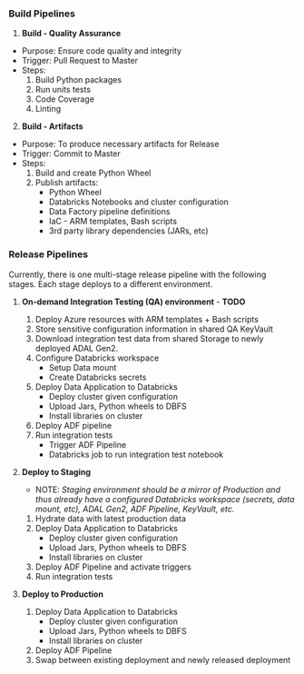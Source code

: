### Build Pipelines

1. **Build - Quality Assurance**
  - Purpose: Ensure code quality and integrity
  - Trigger: Pull Request to Master
  - Steps:
     1. Build Python packages
     2. Run units tests 
     3. Code Coverage
     4. Linting
2. **Build - Artifacts**
  - Purpose: To produce necessary artifacts for Release
  - Trigger: Commit to Master
  - Steps:
     1. Build and create Python Wheel
     2. Publish artifacts:
        - Python Wheel
        - Databricks Notebooks and cluster configuration
        - Data Factory pipeline definitions
        - IaC - ARM templates, Bash scripts
        - 3rd party library dependencies (JARs, etc)
  
### Release Pipelines

Currently, there is one multi-stage release pipeline with the following stages. Each stage deploys to a different environment.
  
1. **On-demand Integration Testing (QA) environment** - **TODO**
   1. Deploy Azure resources with ARM templates + Bash scripts
   2. Store sensitive configuration information in shared QA KeyVault
   3. Download integration test data from shared Storage to newly deployed ADAL Gen2.
   4. Configure Databricks workspace
      - Setup Data mount
      - Create Databricks secrets
   5. Deploy Data Application to Databricks
      - Deploy cluster given configuration
      - Upload Jars, Python wheels to DBFS
      - Install libraries on cluster
   6. Deploy ADF pipeline
   7. Run integration tests
      - Trigger ADF Pipeline
      - Databricks job to run integration test notebook

2. **Deploy to Staging**
   - NOTE: *Staging environment should be a mirror of Production and thus already have a configured Databricks workspace (secrets, data mount, etc), ADAL Gen2, ADF Pipeline, KeyVault, etc.*
   1. Hydrate data with latest production data
   2. Deploy Data Application to Databricks
      - Deploy cluster given configuration
      - Upload Jars, Python wheels to DBFS
      - Install libraries on cluster
   3. Deploy ADF Pipeline and activate triggers
   4. Run integration tests

3. **Deploy to Production**
   1. Deploy Data Application to Databricks
      - Deploy cluster given configuration
      - Upload Jars, Python wheels to DBFS
      - Install libraries on cluster
   2. Deploy ADF Pipeline
   3. Swap between existing deployment and newly released deployment